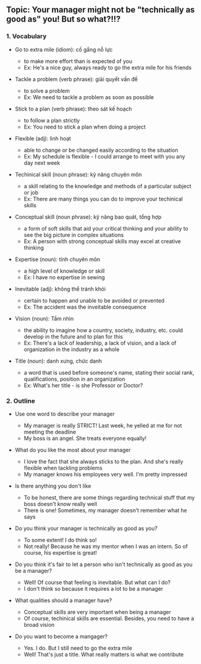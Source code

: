 ## Topic: Your manager might not be "technically as good as" you! But so what?!!?

### 1. Vocabulary
- Go to extra mile (idiom): cố gắng nỗ lực
  + to make more effort than is expected of you
  + Ex: He's a nice guy, always ready to go the extra mile for his friends

- Tackle a problem (verb phrase): giải quyết vấn đề
  + to solve a problem
  + Ex: We need to tackle a problem as soon as possible

- Stick to a plan (verb phrase): theo sát kế hoạch
  + to follow a plan strictly
  + Ex: You need to stick a plan when doing a project

- Flexible (adj): linh hoạt
  + able to change or be changed easily according to the situation
  + Ex: My schedule is flexible - I could arrange to meet with you any day next week

- Techinical skill (noun phrase): kỹ năng chuyên môn
  + a skill relating to the knowledge and methods of a particular subject or job
  + Ex: There are many things you can do to improve your techinical skills

- Conceptual skill (noun phrase): kỹ năng bao quát, tổng hợp
  + a form of soft skills that aid your critical thinking and your ability to see the big picture in complex situations
  + Ex: A person with strong conceptual skills may excel at creative thinking

- Expertise (noun): tính chuyên môn
  + a high level of knowledge or skill
  + Ex: I have no expertise in sewing

- Inevitable (adj): không thể tránh khỏi
  + certain to happen and unable to be avoided or prevented
  + Ex: The accident was the inveitable consequence

- Vision (noun): Tầm nhìn
  + the ability to imagine how a country, society, industry, etc. could develop in the future and to plan for this
  + Ex: There's a lack of leadership, a lack of vision, and a lack of organization in the industry as a whole

- Title (noun): danh xưng, chức danh
  + a word that is used before someone's name, stating their social rank, qualifications, position in an organization
  + Ex: What's her title - is she Professor or Doctor?

### 2. Outline
- Use one word to describe your manager
  + My manager is really STRICT! Last week, he yelled at me for not meeting the deadline
  + My boss is an angel. She treats everyone equally!

- What do you like the most about your manager
  + I love the fact that she always sticks to the plan. And she's really flexible when tackling problems
  + My manager knows his employees very well. I'm pretty impressed

- Is there anything you don't like
  + To be honest, there are some things regarding technical stuff that my boss doesn't know really well
  + There is one! Sometimes, my manager doesn't remember what he says

- Do you think your manager is technically as good as you?
  + To some extent! I do think so!
  + Not really! Because he was my mentor when I was an intern. So of course, his expertise is great!

- Do you think it's fair to let a person who isn't technically as good as you be a manager?
  + Well! Of course that feeling is inevitable. But what can I do?
  + I don't think so because it requires a lot to be a manager

- What qualities should a manager have?
  + Conceptual skills are very important when being a manager
  + Of course, techinical skills are essential. Besides, you need to have a broad vision

- Do you want to become a mangager?
  + Yes. I do. But I still need to go the extra mile
  + Well! That's just a title. What really matters is what we contribute